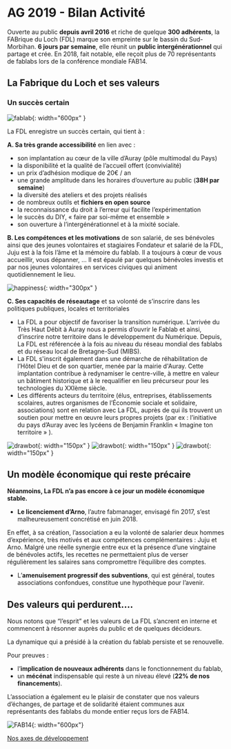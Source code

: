 # AG 2019 - Bilan Activité

Ouverte au public **depuis avril 2016** et riche de quelque **300 adhérents**, la FABrique du Loch (FDL) marque son empreinte sur le bassin du Sud-Morbihan. **6 jours par semaine**, elle réunit un **public intergénérationnel** qui partage et crée. En 2018, fait notable, elle reçoit plus de 70 représentants de fablabs lors de la conférence mondiale FAB14.

## La Fabrique du Loch et ses valeurs
### Un succès certain

![fablab](../images/fablab.jpg){: width="600px" }

La FDL enregistre un succès certain, qui tient à :

**A. Sa très grande accessibilité** en lien avec :
- son implantation au cœur de la ville d’Auray (pôle multimodal du Pays)
- la disponibilité et la qualité de l’accueil offert (convivialité)
- un prix d’adhésion modique de 20€ / an
- une grande amplitude dans les horaires d’ouverture au public (**38H par semaine**)
- la diversité des ateliers et des projets réalisés
- de nombreux outils et **fichiers en open source**
- la reconnaissance du droit à l’erreur qui facilite l’expérimentation
- le succès du DIY, « faire par soi-même et ensemble »
- son ouverture à l’intergénérationnel et à la mixité sociale.

**B. Les compétences et les motivations** de son salarié, de ses bénévoles ainsi que des jeunes volontaires et stagiaires
Fondateur et salarié de la FDL, Juju est à la fois l’âme et la mémoire du fablab. Il a toujours à cœur de vous accueillir, vous dépanner, … Il est épaulé par quelques bénévoles investis et par nos jeunes volontaires en services civiques qui animent quotidiennement le lieu.

![happiness](../images/happiness.jpg){: width="300px" }

**C. Ses capacités de réseautage** et sa volonté de s’inscrire dans les politiques publiques, locales et territoriales
- La FDL a pour objectif de favoriser la transition numérique. L’arrivée du Très Haut Débit à Auray nous a permis d’ouvrir le Fablab et ainsi, d’inscrire notre territoire dans le développement du Numérique. Depuis, La FDL est référencée à la fois au niveau du réseau mondial des fablabs et du réseau local de Bretagne-Sud (MIBS).
- La FDL s'inscrit également dans une démarche de réhabilitation de l’Hôtel Dieu et de son quartier, menée par la mairie d'Auray. Cette implantation contribue à redynamiser le centre-ville, à mettre en valeur un bâtiment historique et à le requalifier en lieu précurseur pour les technologies du XXIème siècle.
- Les différents acteurs du territoire (élus, entreprises, établissements scolaires, autres organismes de l’Économie sociale et solidaire, associations) sont en relation avec La FDL, auprès de qui ils trouvent un soutien pour mettre en œuvre leurs propres projets (par ex : l’initiative du pays d’Auray avec les lycéens de Benjamin Franklin « Imagine ton territoire » ).

![drawbot](../images/drawbot1.jpg){: width="150px" }
![drawbot](../images/drawbot2.jpg){: width="150px" }
![drawbot](../images/drawbot3.jpg){: width="150px" }


## Un modèle économique qui reste précaire

**Néanmoins, La FDL n’a pas encore à ce jour un modèle économique stable.**

- **Le licenciement d’Arno**, l’autre fabmanager, envisagé fin 2017, s’est malheureusement concrétisé en juin 2018.

En effet, à sa création, l’association a eu la volonté de salarier deux hommes d’expérience, très motivés et aux compétences complémentaires : Juju et Arno. Malgré une réelle synergie entre eux et la présence d’une vingtaine de bénévoles actifs, les recettes ne permettaient plus de verser régulièrement les salaires sans compromettre l’équilibre des comptes.

- L’**amenuisement progressif des subventions**, qui est général, toutes associations confondues, constitue une hypothèque pour l’avenir.

## Des valeurs qui perdurent….

Nous notons que “l’esprit” et les valeurs de La FDL s’ancrent en interne et commencent à résonner auprès du public et de quelques décideurs.

La dynamique qui a présidé à la création du fablab persiste et se renouvelle.

Pour preuves :

- l’**implication de nouveaux adhérents** dans le fonctionnement du fablab,
- un **mécénat** indispensable qui reste à un niveau élevé (**22% de nos financements**).

L’association a également eu le plaisir de constater que nos valeurs d’échanges, de partage et de solidarité étaient communes aux représentants des fablabs du monde entier reçus lors de FAB14.

![FAB14](../images/FAB14-group.JPG){: width="600px"}

[Nos axes de développement](activites.md)
